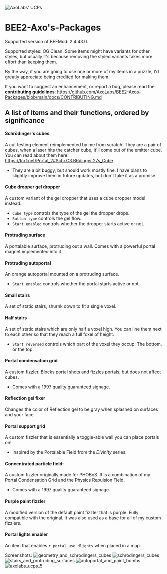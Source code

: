 ![AxoLabs' UCPs](https://user-images.githubusercontent.com/125143965/220545356-dc6fc292-efe7-4334-b8f5-97226796dd05.png)
# BEE2-Axo's-Packages
Supported version of BEEMod: 2.4.43.0.

Supported styles: OG Clean. Some items might have variants for other styles, but usually it's because removing the styled variants takes more effort than keeping them.

By the way, if you are going to use one or more of my items in a puzzle, I'd greatly appreciate being credited for making them.

If you want to suggest an enhancement, or report a bug, please read the **contributing guidelines**: https://github.com/AxoLabs/BEE2-Axos-Packages/blob/main/docs/CONTRIBUTING.md

## A list of items and their functions, ordered by significance
#### Schrödinger's cubes
A cut testing element reimplemented by me from scratch. They are a pair of cubes, when a laser hits the catcher cube, it'll come out of the emitter cube. You can read about them here: https://tcrf.net/Portal_2#Schr.C3.B6dinger.27s_Cube
- They are a bit buggy, but should work mostly fine. I have plans to slightly improve them in future updates, but don't take it as a promise.
#### Cube dropper gel dropper
A custom variant of the gel dropper that uses a cube dropper model instead.
- `Cube type` controls the type of the gel the dropper drops.
- `Button type` controls the gel flow.
- `Start enabled` controls whether the dropper starts active or not.
#### Protruding surface
A portalable surface, protruding out a wall. Comes with a powerful portal magnet implemented into it.
#### Protruding autoportal
An orange autoportal mounted on a protruding surface.
- `Start enabled` controls whether the portal starts active or not.
#### Small stairs
A set of static stairs, shurnk down to fit a single voxel.
#### Half stairs
A set of static stairs which are only half a voxel high. You can line them next to each other so that they reach a full foxel of height.
- `Start reversed` controls which part of the voxel they occup: The bottom, or the top.
#### Portal condensation grid
A custom fizzler. Blocks portal shots and fizzles portals, but does not affect cubes. 
- Comes with a 1997 quality guaranteed signage.
#### Reflection gel fixer
Changes the color of Reflection gel to be gray when splashed on surfaces and your face.
#### Portal support grid
A custom fizzler that is essentially a toggle-able wall you can place portals on!
- Inspired by the Portalable Field from the _Divinity_ series.
#### Concentrated particle field:
A custom fizzler originally made for PHOBoS. It is a combination of my Portal Condensation Grid and the Physics Repulsion Field.
- Comes with a 1997 quality guaranteed signage.
#### Purple paint fizzler
A modified version of the default paint fizzler that is purple. Fully compatible with the original. It was also used as a base for all of my custom fizzlers.
#### Portal lights enabler
An item that enables `r_portal_use_dlights` when placed in a map.

Screenshots:
![geometry_and_schrodingers_cubes](https://user-images.githubusercontent.com/125143965/229373531-ecf69559-ceb2-4f40-9006-4b8f4fdc10a7.png)
![schrodingers_cubes](https://user-images.githubusercontent.com/125143965/229373540-cc51ea7d-ba97-4b3d-8ca2-083f1b79f8cb.png)
![stairs_and_protruding_surfaces](https://user-images.githubusercontent.com/125143965/229373542-1d0b6e05-18e3-4f07-ba45-7936145c3122.png)
![autoportal_and_paint_bombs](https://user-images.githubusercontent.com/125143965/229373544-19ae087a-fca0-4432-a5b2-b04b1beca6cb.png)
![axolabs_ucps_5](https://user-images.githubusercontent.com/125143965/229373547-aa5b2f9e-1cde-40d2-9caa-dff0f6453edd.png)

